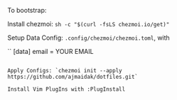 To bootstrap:

Install chezmoi: `sh -c "$(curl -fsLS chezmoi.io/get)"`

Setup Data Config: `.config/chezmoi/chezmoi.toml`, with

``
[data]
    email = YOUR EMAIL
```

Apply Configs: `chezmoi init --apply https://github.com/ajmaidak/dotfiles.git`

Install Vim PlugIns with :PlugInstall
